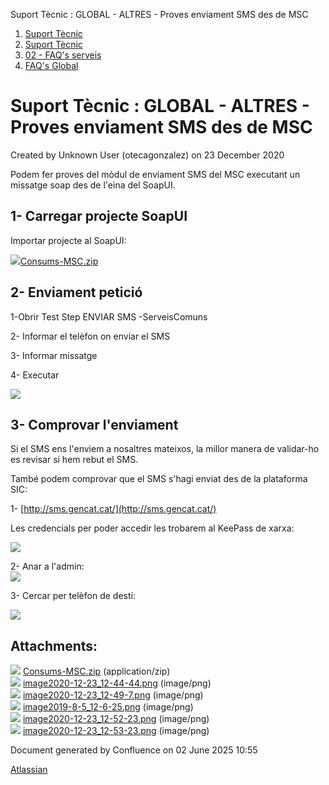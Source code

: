 Suport Tècnic : GLOBAL - ALTRES - Proves enviament SMS des de MSC  

1.  [Suport Tècnic](index.md)
2.  [Suport Tècnic](13893782.md)
3.  [02 - FAQ's serveis](26313393.md)
4.  [FAQ's Global](28705585.md)

Suport Tècnic : GLOBAL - ALTRES - Proves enviament SMS des de MSC
=================================================================

Created by Unknown User (otecagonzalez) on 23 December 2020

Podem fer proves del mòdul de enviament SMS del MSC executant un missatge soap des de l'eina del SoapUI. 

1- Carregar projecte SoapUI
---------------------------

Importar projecte al SoapUI:

[![](download/resources/com.atlassian.confluence.plugins.confluence-view-file-macro:view-file-macro-resources/images/placeholder-small-zip.png)Consums-MSC.zip](/download/attachments/41520188/Consums-MSC.zip?version=1&modificationDate=1608723827096&api=v2)

  

2- Enviament petició
--------------------

1-Obrir Test Step ENVIAR SMS -ServeisComuns

2- Informar el telèfon on enviar el SMS

3- Informar missatge

4- Executar

![](attachments/41520188/41520191.png)

  

  

3- Comprovar l'enviament
------------------------

Si el SMS ens l'enviem a nosaltres mateixos, la millor manera de validar-ho es revisar si hem rebut el SMS. 

També podem comprovar que el SMS s'hagi enviat des de la plataforma SIC: 

1- [http://sms.gencat.cat/](http://sms.gencat.cat/)

Les credencials per poder accedir les trobarem al KeePass de xarxa:

![](attachments/41520188/41520192.png)

  

2- Anar a l'admin:   
![](attachments/41520188/41520193.png)

  

3- Cercar per telèfon de destí: 

![](attachments/41520188/41520194.png)

  

  

Attachments:
------------

![](images/icons/bullet_blue.gif) [Consums-MSC.zip](attachments/41520188/41520189.zip) (application/zip)  
![](images/icons/bullet_blue.gif) [image2020-12-23\_12-44-44.png](attachments/41520188/41520190.png) (image/png)  
![](images/icons/bullet_blue.gif) [image2020-12-23\_12-49-7.png](attachments/41520188/41520191.png) (image/png)  
![](images/icons/bullet_blue.gif) [image2019-8-5\_12-6-25.png](attachments/41520188/41520192.png) (image/png)  
![](images/icons/bullet_blue.gif) [image2020-12-23\_12-52-23.png](attachments/41520188/41520193.png) (image/png)  
![](images/icons/bullet_blue.gif) [image2020-12-23\_12-53-23.png](attachments/41520188/41520194.png) (image/png)  

Document generated by Confluence on 02 June 2025 10:55

[Atlassian](http://www.atlassian.com/)